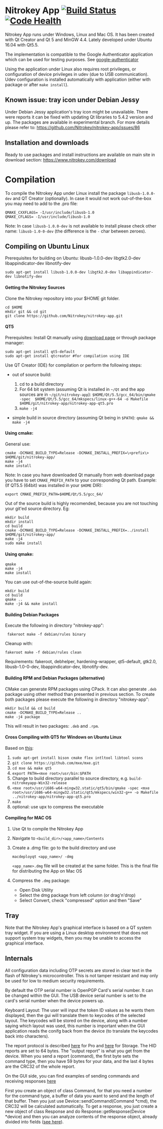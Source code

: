 Nitrokey App [![Build Status](https://travis-ci.org/Nitrokey/nitrokey-app.png?branch=master)](https://travis-ci.org/Nitrokey/nitrokey-app)  [![Code Health](https://landscape.io/github/Nitrokey/nitrokey-app/master/landscape.svg?style=flat)](https://landscape.io/github/Nitrokey/nitrokey-app/master)
============
Nitrokey App runs under Windows, Linux and Mac OS. It has been created with Qt Creator and Qt 5 and MinGW 4.4. Lately developed under Ubuntu 16.04 with Qt5.5.

The implementation is compatible to the Google Authenticator application which can be used for testing purposes. See [google-authenticator](http://google-authenticator.googlecode.com/git/libpam/totp.html)

Using the application under Linux also requires root privileges, or configuration of device privileges in udev (due to USB communication). Udev configuration is installed automatically with application (either with package or after `make install`).

Known issue: tray icon under Debian Jessy
----------------
Under Debian Jessy application's tray icon might be unavailable. There were reports it can be fixed with updating Qt libraries to 5.4.2 version and up. The packages are available in experimental branch. For more details please refer to: https://github.com/Nitrokey/nitrokey-app/issues/86

Installation and downloads
-------------------------
Ready to use packages and install instructions are available on main site in download section: https://www.nitrokey.com/download

Compilation
===========

To compile the Nitrokey App under Linux install the package `libusb-1.0.0-dev` and QT Creator (optionally). In case it would not work out-of-the-box you may need to add to the .pro file:
```
QMAKE_CXXFLAGS= -I/usr/include/libusb-1.0
QMAKE_CFLAGS= -I/usr/include/libusb-1.0
```

Note: In case `libusb-1.0.0-dev` is not available to install please check other name: `libusb-1.0-0-dev` (the difference is the `-` char between zeroes).



Compiling on Ubuntu Linux
-------------------------
Prerequisites for building on Ubuntu:
libusb-1.0.0-dev
libgtk2.0-dev
libappindicator-dev
libnotify-dev

```
sudo apt-get install libusb-1.0.0-dev libgtk2.0-dev libappindicator-dev libnotify-dev
```

#### Getting the Nitrokey Sources

Clone the Nitrokey repository into your $HOME git folder.

```
cd $HOME
mkdir git && cd git
git clone https://github.com/Nitrokey/nitrokey-app.git
```

#### QT5
Prerequisites: Install Qt manually using [download page](http://www.qt.io/download-open-source/#section-2) or through package manager:
```
sudo apt-get install qt5-default
sudo apt-get install qtcreator #for compilation using IDE
```

Use QT Creator (IDE) for compilation or perform the following steps:

- out of source build:
   1. cd to a build directory
   2. For 64 bit system (assuming Qt is installed in `~/Qt` and the app sources are in `~/git/nitrokey-app`): 
      `$HOME/Qt/5.5/gcc_64/bin/qmake -spec  $HOME/Qt/5.5/gcc_64/mkspecs/linux-g++-64 -o Makefile $HOME/git/nitrokey-app/nitrokey-app-qt5.pro`
   3. `make -j4`

- simple build in source directory (assuming Qt being in `$PATH`):
   `qmake && make -j4`

#### Using cmake:
General use:
```
cmake -DCMAKE_BUILD_TYPE=Release -DCMAKE_INSTALL_PREFIX=\<prefix\> $HOME/git/nitrokey-app/
make -j4
make install
```

Note: In case you have downloaded Qt manually from web download page you have to set `CMAKE_PREFIX_PATH` to your corresponding Qt path.
Example: (If QT5.5 (64bit) was installed in your `$HOME` DIR): 
```
export CMAKE_PREFIX_PATH=$HOME/Qt/5.5/gcc_64/
```
Out of the source build is highly recomended, because you are not touching your git'ed source directory. Eg:
```
mkdir build
mkdir install
cd build
cmake -DCMAKE_BUILD_TYPE=Release -DCMAKE_INSTALL_PREFIX=../install $HOME/git/nitrokey-app/
make -j4
sudo make install
```

#### Using qmake:
```
qmake
make -j4
make install
```

You can use out-of-the-source build again:
```
mkdir build
cd build
qmake ..
make -j4 && make install
```

#### Building Debian Packages

Execute the following in directory "nitrokey-app":

```
 fakeroot make -f debian/rules binary
```

Cleanup with:
 ```
 fakeroot make -f debian/rules clean
 ```

Requirements: fakeroot, debhelper, hardening-wrapper, qt5-default, gtk2.0, libusb-1.0-0-dev, libappindicator-dev, libnotify-dev.

#### Building RPM and Debian Packages (alternative)
CMake can generate RPM packages using CPack. It can also generate `.deb` package using other method than presented in previous section. To create both packages please execute the following in directory "nitrokey-app":
```
mkdir build && cd build
cmake -DCMAKE_BUILD_TYPE=Release ..
make -j4 package
```
This will result in two packages: `.deb` and `.rpm`. 

#### Cross Compiling with QT5 for Windows on Ubuntu Linux
Based on [this](https://stackoverflow.com/questions/10934683/how-do-i-configure-qt-for-cross-compilation-from-linux-to-windows-target):

1. `sudo apt-get install bison cmake flex intltool libtool scons`
2. `git clone https://github.com/mxe/mxe.git`
3. `cd mxe && make qt5`
4. `export PATH=<mxe root>/usr/bin:$PATH`
5. Change to build directory parallel to source directory, e.g. `build-nitrokeyapp-Win32-release`
6. `<mxe root>/usr/i686-w64-mingw32.static/qt5/bin/qmake -spec <mxe root>/usr/i686-w64-mingw32.static/qt5/mkspecs/win32-g++ -o Makefile ../nitrokey-app/nitrokey-app-qt5.pro`
7. `make`
8. optional: use upx to compress the executable


#### Compiling for MAC OS
1. Use Qt to compile the Nitrokey App
2. Navigate to `<build_dir>/<app_name>/Contents`
3. Create a .dmg file: go to the build directory and use
     
     `macdeployqt <app_name>/ -dmg`
     
   `<app_name>.dmg` file will be created at the same folder. This is the final file for distributing the App on Mac OS
4. Compress the `.dmg` package:
   * Open Disk Utility
   * Select the dmg package from left column (or drag'n'drop)
   * Select Convert, check "compressed" option and then "Save"

Tray
---

Note that the Nitrokey App's graphical interface is based on a QT system tray widget. If you are using a Linux desktop environment that does not support system tray widgets, then you may be unable to access the graphical interface.


Internals
---------
All configuration data including OTP secrets are stored in clear text in the flash of Nitrokey's microcontroller. This is not tamper resistant and may only be used for low to medium security requirements.

By default the OTP serial number is OpenPGP Card's serial number. It can be changed within the GUI. The USB device serial number is set to the card's serial number when the device powers up.

Keyboard Layout: The user will input the token ID values as he wants them displayed, then the gui will translate them to keycodes of the selected layout. The keycodes will be stored on the device, along with a number saying which layout was used, this number is important when the GUI application reads the conifg back from the device (to translate the keycodes back into characters).

The report protocol is described [here](https://github.com/Nitrokey/nitrokey-pro-firmware/blob/master/src/inc/report_protocol.h) for Pro and [here](https://github.com/Nitrokey/nitrokey-storage-firmware/blob/master/src/OTP/report_protocol.h) for Storage.
The HID reports are set to 64 bytes. The "output report" is what you get from the device. When you send a report (command), the first byte sets the command type, then you have 59 bytes for your data, and the last 4 bytes are the CRC32 of the whole report.

On the GUI side, you can find examples of sending commands and receiving responses [here](https://github.com/Nitrokey/nitrokey-app/blob/master/src/device.cpp)

First you create an object of class Command, for that you need a number for the command type, a buffer of data you want to send and the length of that buffer. Then you just use Device::sendCommand(Command *cmd), the CRC32 will be calculated automatically.
To get a response, you just create a new object of class Response and do Response::getResponse(Device *device) and then you can analyze contents of the response object, already divided into fields ([see here](https://github.com/Nitrokey/nitrokey-app/blob/master/src/response.h)).


